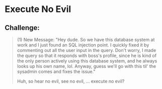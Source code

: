 # Execute No Evil
## Challenge:
>(1) New Message: "Hey dude. So we have this database system at work and I just found an SQL injection point. I quickly fixed it by commenting out all the user input in the query. Don't worry, I made the query so that it responds with boss's profile, since he is kind of the only person actively using this database system, and he always looks up his own name, lol. Anyway, guess we'll go with this til' the sysadmin comes and fixes the issue."
>
>Huh, so hear no evil, see no evil, ... execute no evil?

